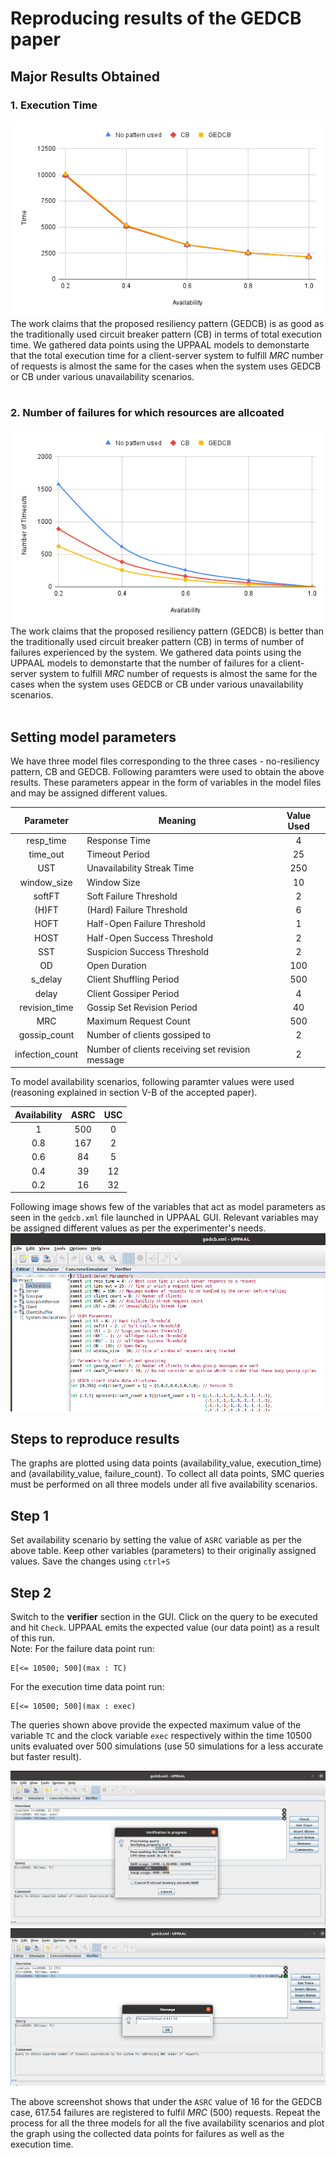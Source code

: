 # Reproducing results of the GEDCB paper

## Major Results Obtained
### 1. Execution Time
<img src="assets/result-exec.png"/>
<br>
The work claims that the proposed resiliency pattern (GEDCB) is as good as the traditionally used circuit breaker pattern (CB) in terms of total execution time. We gathered data points using the UPPAAL models to demonstarte that the total execution time for a client-server system to fulfill <i>MRC</i> number of requests is almost the same for the cases when the system uses GEDCB or CB under various unavailability scenarios.
<br>
<br>

### 2. Number of failures for which resources are allcoated
<img src="assets/result-fail.png"/>
<br>
The work claims that the proposed resiliency pattern (GEDCB) is better than the traditionally used circuit breaker pattern (CB) in terms of number of failures experienced by the system. We gathered data points using the UPPAAL models to demonstarte that the  number of failures for a client-server system to fulfill <i>MRC</i> number of requests is almost the same for the cases when the system uses GEDCB or CB under various unavailability scenarios.
<br>
<br>

## Setting model parameters
We have three model files corresponding to the three cases - no-resiliency pattern, CB and GEDCB. Following paramters were used to obtain the above results. These parameters appear in the form of variables in the model files and may be assigned different values.

|Parameter|Meaning|Value Used|
|:----------:|--------|:---------:|
| resp_time | Response Time | 4 |
| time_out | Timeout Period | 25 |
| UST | Unavailability Streak Time | 250 |
| window_size | Window Size | 10 |
| softFT | Soft Failure Threshold | 2 |
| (H)FT | (Hard) Failure Threshold | 6 |
| HOFT | Half-Open Failure Threshold | 1 |
| HOST | Half-Open Success Threshold | 2 |
| SST | Suspicion Success Threshold | 2 |
| OD | Open Duration | 100 |
| s_delay | Client Shuffling Period | 500 |
| delay | Client Gossiper Period | 4 |
| revision_time | Gossip Set Revision Period | 40 |
| MRC | Maximum Request Count | 500 |
| gossip_count | Number of clients gossiped to | 2 |
| infection_count | Number of clients receiving set revision message | 2 |

To model availability scenarios, following paramter values were used (reasoning explained in section V-B of the accepted paper).

| Availability | ASRC | USC |
|:------------:|:----:|:---:|
| 1 | 500 | 0 |
| 0.8 | 167 | 2 |
| 0.6 | 84 | 5 |
| 0.4 | 39 | 12 |
| 0.2 | 16 | 32 |

Following image shows few of the variables that act as model parameters as seen in the `gedcb.xml` file launched in UPPAAL GUI. Relevant variables may be assigned different values as per the experimenter's needs.
<img src="assets/1.png"/>

## Steps to reproduce results
The graphs are plotted using data points (availability_value, execution_time) and (availability_value, failure_count). To collect all data points, SMC queries must be performed on all three models under all five availability scenarios.

## Step 1
Set availability scenario by setting the value of `ASRC` variable as per the above table. Keep other variables (parameters) to their originally assigned values. Save the changes using `ctrl+S`
## Step 2
Switch to the <b>verifier</b> section in the GUI. Click on the query to be executed and hit `Check`. UPPAAL emits the expected value (our data point) as a result of this run.
<br>
Note:
For the failure data point run:
```
E[<= 10500; 500](max : TC)
```
For the execution time data point run:
```
E[<= 10500; 500](max : exec)
```

The queries shown above provide the expected maximum value of the variable `TC` and the clock variable `exec` respectively within the time 10500 units evaluated over 500 simulations (use 50 simulations for a less accurate but faster result).

<img src="assets/2.png"/>
<img src="assets/3.png"/>

The above screenshot shows that under the `ASRC` value of 16 for the GEDCB case, 617.54 failures are registered to fulfil <i>MRC</i> (500) requests. Repeat the process for all the three models for all the five availability scenarios and plot the graph using the collected data points for failures as well as the execution time.